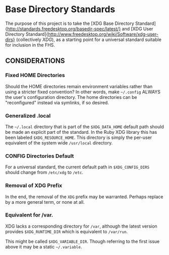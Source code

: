 # Base Directory Standards

The purpose of this project is to take the [XDG Base Directory Standard]{http://standards.freedesktop.org/basedir-spec/latest/} and  [XDG User Directory Standard]{http://www.freedesktop.org/wiki/Software/xdg-user-dirs} (collectively *XDG*), as a starting point for a universal standard suitable for inclusion in the FHS.

## CONSIDERATIONS

### Fixed HOME Directories

Should the HOME directories remain environment variables rather
than using a stricter fixed convention? In other words, make
`~/.config` ALWAYS the user's configuration directory. The home
directories can be "reconfigured" instead via symlinks, if
so desired.

### Generalized .local

The `~/.local` directory that is part of the `$XDG_DATA_HOME`
default path should be made an explicit part of the standard.
In the Ruby XDG library this has been labeled `$XDG_RESOURCE_HOME`.
This directory is simply the per-user equivalent of the
system wide `/usr/local` directory.

### CONFIG Directories Default

For a universal standard, the current default path in `$XDG_CONFIG_DIRS`
should change from `/etc/xdg` to `/etc`.

### Removal of XDG Prefix

In the end, the removal of the `XDG` prefix may be warranted. Perhaps
replace by a more general term, or none at all.

### Equivalent for /var.

XDG lacks a corresponding directory for `/var`, although the latest version
provides `$XDG_RUNTIME_DIR` which is equivalent to `/var/run`.

This might be called `$XDG_VARIABLE_DIR`. Though referring to the first
issue above it may be a static `~/.variable`.

